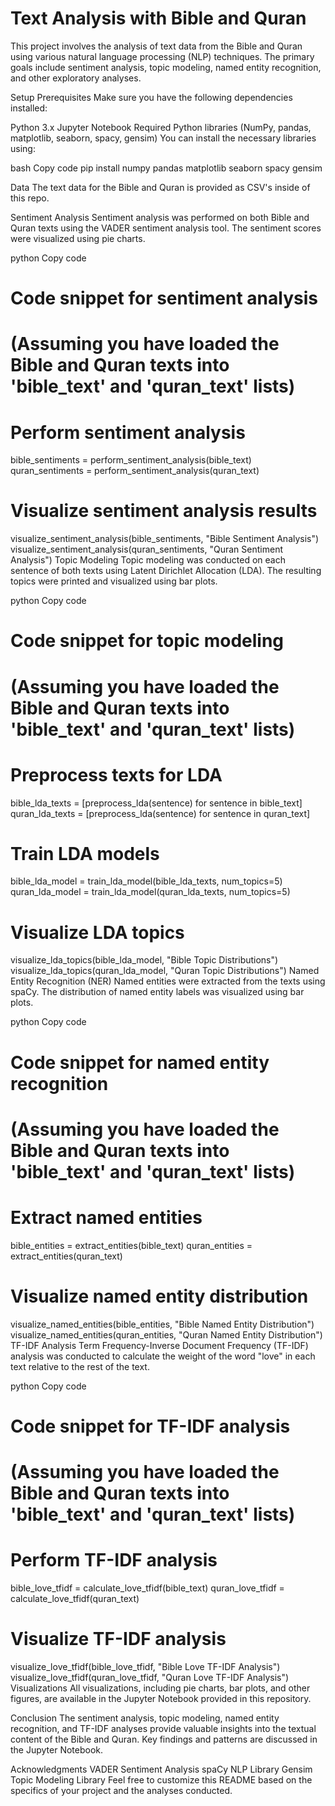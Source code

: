 # Text Analysis with Bible and Quran

This project involves the analysis of text data from the Bible and Quran using various natural language processing (NLP) techniques. The primary goals include sentiment analysis, topic modeling, named entity recognition, and other exploratory analyses.

Setup
Prerequisites
Make sure you have the following dependencies installed:

Python 3.x
Jupyter Notebook
Required Python libraries (NumPy, pandas, matplotlib, seaborn, spacy, gensim)
You can install the necessary libraries using:

bash
Copy code
pip install numpy pandas matplotlib seaborn spacy gensim

Data
The text data for the Bible and Quran is provided as CSV's inside of this repo. 

Sentiment Analysis
Sentiment analysis was performed on both Bible and Quran texts using the VADER sentiment analysis tool. The sentiment scores were visualized using pie charts.

python
Copy code
# Code snippet for sentiment analysis
# (Assuming you have loaded the Bible and Quran texts into 'bible_text' and 'quran_text' lists)

# Perform sentiment analysis
bible_sentiments = perform_sentiment_analysis(bible_text)
quran_sentiments = perform_sentiment_analysis(quran_text)

# Visualize sentiment analysis results
visualize_sentiment_analysis(bible_sentiments, "Bible Sentiment Analysis")
visualize_sentiment_analysis(quran_sentiments, "Quran Sentiment Analysis")
Topic Modeling
Topic modeling was conducted on each sentence of both texts using Latent Dirichlet Allocation (LDA). The resulting topics were printed and visualized using bar plots.

python
Copy code
# Code snippet for topic modeling
# (Assuming you have loaded the Bible and Quran texts into 'bible_text' and 'quran_text' lists)

# Preprocess texts for LDA
bible_lda_texts = [preprocess_lda(sentence) for sentence in bible_text]
quran_lda_texts = [preprocess_lda(sentence) for sentence in quran_text]

# Train LDA models
bible_lda_model = train_lda_model(bible_lda_texts, num_topics=5)
quran_lda_model = train_lda_model(quran_lda_texts, num_topics=5)

# Visualize LDA topics
visualize_lda_topics(bible_lda_model, "Bible Topic Distributions")
visualize_lda_topics(quran_lda_model, "Quran Topic Distributions")
Named Entity Recognition (NER)
Named entities were extracted from the texts using spaCy. The distribution of named entity labels was visualized using bar plots.

python
Copy code
# Code snippet for named entity recognition
# (Assuming you have loaded the Bible and Quran texts into 'bible_text' and 'quran_text' lists)

# Extract named entities
bible_entities = extract_entities(bible_text)
quran_entities = extract_entities(quran_text)

# Visualize named entity distribution
visualize_named_entities(bible_entities, "Bible Named Entity Distribution")
visualize_named_entities(quran_entities, "Quran Named Entity Distribution")
TF-IDF Analysis
Term Frequency-Inverse Document Frequency (TF-IDF) analysis was conducted to calculate the weight of the word "love" in each text relative to the rest of the text.

python
Copy code
# Code snippet for TF-IDF analysis
# (Assuming you have loaded the Bible and Quran texts into 'bible_text' and 'quran_text' lists)

# Perform TF-IDF analysis
bible_love_tfidf = calculate_love_tfidf(bible_text)
quran_love_tfidf = calculate_love_tfidf(quran_text)

# Visualize TF-IDF analysis
visualize_love_tfidf(bible_love_tfidf, "Bible Love TF-IDF Analysis")
visualize_love_tfidf(quran_love_tfidf, "Quran Love TF-IDF Analysis")
Visualizations
All visualizations, including pie charts, bar plots, and other figures, are available in the Jupyter Notebook provided in this repository.

Conclusion
The sentiment analysis, topic modeling, named entity recognition, and TF-IDF analyses provide valuable insights into the textual content of the Bible and Quran. Key findings and patterns are discussed in the Jupyter Notebook.

Acknowledgments
VADER Sentiment Analysis
spaCy NLP Library
Gensim Topic Modeling Library
Feel free to customize this README based on the specifics of your project and the analyses conducted.